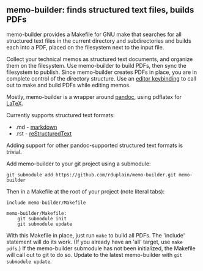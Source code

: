 ## memo-builder: finds structured text files, builds PDFs

memo-builder provides a Makefile for GNU make that searches for all structured
text files in the current directory and subdirectories and builds each into a
PDF, placed on the filesystem next to the input file.

Collect your technical memos as structured text documents, and organize them on
the filesystem. Use memo-builder to build PDFs, then sync the filesystem to
publish. Since memo-builder creates PDFs in place, you are in complete control
of the directory structure. Use an [editor keybinding][emacs_integration] to
call out to make and build PDFs while editing memos.

Mostly, memo-builder is a wrapper around
[pandoc](http://johnmacfarlane.net/pandoc/),
using pdflatex for [LaTeX](http://www.latex-project.org/).

Currently supports structured text formats:

 * .md - [markdown](http://johnmacfarlane.net/pandoc/README.html#pandocs-markdown)
 * .rst - [reStructuredText](http://docutils.sourceforge.net/docs/ref/rst/introduction.html)

Adding support for other pandoc-supported structured text formats is trivial.

Add memo-builder to your git project using a submodule:

    git submodule add https://github.com/rduplain/memo-builder.git memo-builder

Then in a Makefile at the root of your project (note literal tabs):

    include memo-builder/Makefile

    memo-builder/Makefile:
    	git submodule init
    	git submodule update

With this Makefile in place, just run `make` to build all PDFs. The 'include'
statement will do its work. (If you already have an 'all' target, use `make
pdfs`.) If the memo-builder submodule has not been initialized, the Makefile
will call out to git to do so. Update to the latest memo-builder with `git
submodule update`.

[emacs_integration]: https://github.com/rduplain/home/blob/610e9361922266d86431f2a29971d93ac0a1d2cd/.emacs#L316
